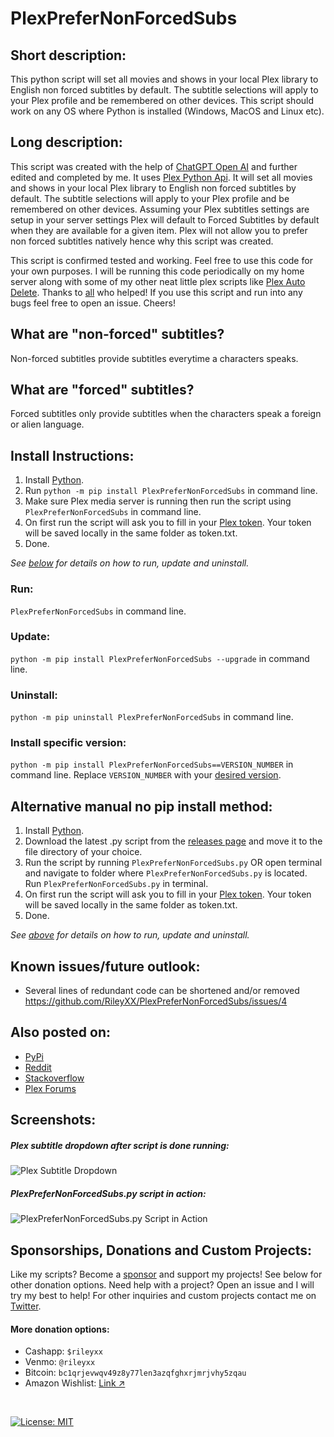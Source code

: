 # PlexPreferNonForcedSubs


## Short description:
This python script will set all movies and shows in your local Plex library to English non forced subtitles by default. The subtitle selections will apply to your Plex profile and be remembered on other devices. This script should work on any OS where Python is installed (Windows, MacOS and Linux etc).

## Long description:
This script was created with the help of [ChatGPT Open AI](https://chat.openai.com/chat) and further edited and completed by me. It uses [Plex Python Api](https://python-plexapi.readthedocs.io/en/latest/). It will set all movies and shows in your local Plex library to English non forced subtitles by default. The subtitle selections will apply to your Plex profile and be remembered on other devices. Assuming your Plex subtitles settings are setup in your server settings Plex will default to Forced Subtitles by default when they are available for a given item. Plex will not allow you to prefer non forced subtitles natively hence why this script was created.

This script is confirmed tested and working. Feel free to use this code for your own purposes. I will be running this code periodically on my home server along with some of my other neat little plex scripts like [Plex Auto Delete](https://github.com/Casvt/Plex-scripts/blob/main/changing_settings/plex_auto_delete.py). Thanks to [all](https://stackoverflow.com/questions/75027919/python-script-to-set-all-subtitles-for-movies-shows-in-plex-to-english-non-for) who helped! If you use this script and run into any bugs feel free to open an issue. Cheers!

## What are "non-forced" subtitles?
Non-forced subtitles provide subtitles everytime a characters speaks.

## What are "forced" subtitles?
Forced subtitles only provide subtitles when the characters speak a foreign or alien language.


## Install Instructions:
1. Install [Python](https://www.python.org/downloads/).
2. Run `python -m pip install PlexPreferNonForcedSubs` in command line.
3. Make sure Plex media server is running then run the script using `PlexPreferNonForcedSubs` in command line.
4. On first run the script will ask you to fill in your [Plex token](https://www.plexopedia.com/plex-media-server/general/plex-token/). Your token will be saved locally in the same folder as token.txt.
5. Done.

_See [below](https://github.com/RileyXX/PlexPreferNonForcedSubs#run) for details on how to run, update and uninstall._

### Run:
`PlexPreferNonForcedSubs` in command line.

### Update:
`python -m pip install PlexPreferNonForcedSubs --upgrade` in command line.
### Uninstall:
`python -m pip uninstall PlexPreferNonForcedSubs` in command line.
### Install specific version:
`python -m pip install PlexPreferNonForcedSubs==VERSION_NUMBER` in command line. Replace `VERSION_NUMBER` with your [desired version](https://github.com/RileyXX/PlexPreferNonForcedSubs/releases).

## Alternative manual no pip install method:
1. Install [Python](https://www.python.org/downloads/).
2. Download the latest .py script from the [releases page](https://github.com/RileyXX/PlexPreferNonForcedSubs/releases) and move it to the file directory of your choice.
3. Run the script by running `PlexPreferNonForcedSubs.py` OR open terminal and navigate to folder where `PlexPreferNonForcedSubs.py` is located. Run `PlexPreferNonForcedSubs.py` in terminal. 
4. On first run the script will ask you to fill in your [Plex token](https://www.plexopedia.com/plex-media-server/general/plex-token/). Your token will be saved locally in the same folder as token.txt.
5. Done.

_See [above](https://github.com/RileyXX/PlexPreferNonForcedSubs#run) for details on how to run, update and uninstall._

## Known issues/future outlook:
* Several lines of redundant code can be shortened and/or removed https://github.com/RileyXX/PlexPreferNonForcedSubs/issues/4

## Also posted on:
* [PyPi](https://pypi.org/project/PlexPreferNonForcedSubs/)
* [Reddit](https://www.reddit.com/r/PleX/comments/105gdh7/python_code_to_set_all_movies_and_shows_in_plex/)
* [Stackoverflow](https://stackoverflow.com/q/75027919/9196825)
* [Plex Forums](https://forums.plex.tv/t/python-script-to-set-all-movies-and-shows-in-plex-to-use-english-non-forced-subtitles/825871)

## Screenshots:
##### Plex subtitle dropdown after script is done running:
![Plex Subtitle Dropdown](https://i.imgur.com/BNOlwtL.png)
##### PlexPreferNonForcedSubs.py script in action:
![PlexPreferNonForcedSubs.py Script in Action](https://github.com/RileyXX/PlexPreferNonForcedSubs/raw/main/demo.gif)

## Sponsorships, Donations and Custom Projects:
Like my scripts? Become a [sponsor](https://github.com/sponsors/RileyXX) and support my projects! See below for other donation options. Need help with a project? Open an issue and I will try my best to help! For other inquiries and custom projects contact me on [Twitter](https://twitter.com/RileyxBell).

#### More donation options:
- Cashapp: `$rileyxx`
- Venmo: `@rileyxx`
- Bitcoin: `bc1qrjevwqv49z8y77len3azqfghxrjmrjvhy5zqau`
- Amazon Wishlist: [Link ↗](https://www.amazon.com/hz/wishlist/ls/WURF5NWZ843U)

<br>

[![License: MIT](https://img.shields.io/badge/License-MIT-yellow.svg)](https://opensource.org/licenses/MIT)

